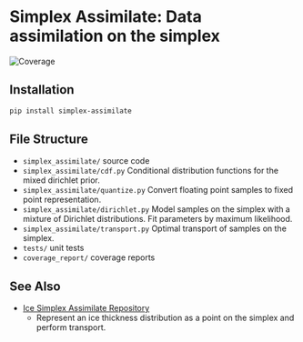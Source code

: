 # Simplex Assimilate: Data assimilation on the simplex

![Coverage](tests/coverage.svg)

## Installation 
```bash
pip install simplex-assimilate
```

## File Structure
 - `simplex_assimilate/` source code
 - `simplex_assimilate/cdf.py` Conditional distribution functions for the mixed dirichlet prior.
 - `simplex_assimilate/quantize.py` Convert floating point samples to fixed point representation.
 - `simplex_assimilate/dirichlet.py` Model samples on the simplex with a mixture of Dirichlet distributions. Fit parameters by maximum likelihood.
 - `simplex_assimilate/transport.py` Optimal transport of samples on the simplex.
 - `tests/` unit tests
 - `coverage_report/` coverage reports

## See Also
  - [Ice Simplex Assimilate Repository](https://github.com/oscarlaird/ice_simplex_assimilate)
    - Represent an ice thickness distribution as a point on the simplex and perform transport.